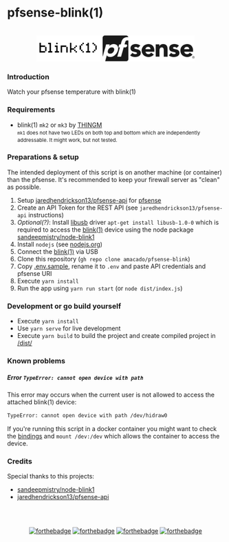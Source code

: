 # pfsense-blink(1)

<br />
<div align="center">
    <img src="/docs/images/blink1-logo.png" alt="blink(1)" height="60" />
    <img src="/docs/images/pfsense-logo.png" alt="pfsense" height="60" />
</div>

### Introduction

Watch your pfsense temperature with blink(1)

### Requirements

* blink(1) `mk2` or `mk3` by [THINGM](https://blink1.thingm.com/) <br />
  <small>`mk1` does not have two LEDs on both top and bottom which are independently addressable. It might work, but not tested.</small>

### Preparations & setup

The intended deployment of this script is on another machine (or container) than the pfsense. It's recommended to keep your firewall server as "clean" as possible.

1. Setup [jaredhendrickson13/pfsense-api](https://github.com/jaredhendrickson13/pfsense-api) for [pfsense](https://www.pfsense.org/)
2. Create an API Token for the REST API (see `jaredhendrickson13/pfsense-api` instructions)
3. _Optional(?)_: Install [libusb](https://libusb.info/) driver `apt-get install libusb-1.0-0` which is required to access the [blink(1)](https://blink1.thingm.com/) device using the node package [sandeepmistry/node-blink1](https://github.com/sandeepmistry/node-blink1)
4. Install `nodejs` (see [nodejs.org](https://nodejs.org/en/))
4. Connect the [blink(1)](https://blink1.thingm.com/) via USB
5. Clone this repository (`gh repo clone amacado/pfsense-blink`)
7. Copy [.env.sample](/.env.sample), rename it to `.env` and paste API credentials and pfsense URI
7. Execute `yarn install`
9. Run the app using `yarn run start` (or `node dist/index.js`)

### Development or go build yourself

- Execute `yarn install`
- Use `yarn serve` for live development
- Execute `yarn build` to build the project and create compiled project in [/dist/](/dist/)

### Known problems

##### Error `TypeError: cannot open device with path`

This error may occurs when the current user is not allowed to access the attached blink(1) device:

```bash
TypeError: cannot open device with path /dev/hidraw0
```

If you're running this script in a docker container you might want to check the [bindings](https://forums.balena.io/t/docker-container-cannot-access-dynamically-plugged-usb-devices/4277) and
`mount /dev:/dev` which allows the container to access the device.

### Credits

Special thanks to this projects:

* [sandeepmistry/node-blink1](https://github.com/sandeepmistry/node-blink1)
* [jaredhendrickson13/pfsense-api](https://github.com/jaredhendrickson13/pfsense-api)

<br /><br />
<div align="center">

[![forthebadge](https://forthebadge.com/images/badges/built-with-love.svg)](https://forthebadge.com)
[![forthebadge](https://forthebadge.com/images/badges/uses-badges.svg)](https://forthebadge.com)
[![forthebadge](https://forthebadge.com/images/badges/open-source.svg)](https://forthebadge.com)
[![forthebadge](https://forthebadge.com/images/badges/powered-by-black-magic.svg)](https://forthebadge.com)

</div>
